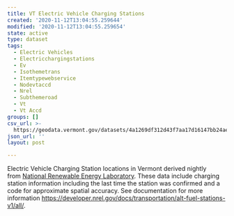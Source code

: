 ```yaml
---
title: VT Electric Vehicle Charging Stations
created: '2020-11-12T13:04:55.259644'
modified: '2020-11-12T13:04:55.259654'
state: active
type: dataset
tags:
  - Electric Vehicles
  - Electricchargingstations
  - Ev
  - Isothemetrans
  - Itemtypewebservice
  - Nodevtaccd
  - Nrel
  - Subthemeroad
  - Vt
  - Vt Accd
groups: []
csv_url: >-
  https://geodata.vermont.gov/datasets/4a1269df312d43f7aa17d16147bb24ae_22.csv?outSR=%7B%22latestWkid%22%3A3857%2C%22wkid%22%3A102100%7D
json_url: ''
layout: post

---
```

Electric Vehicle Charging Station locations in Vermont derived nightly from <a href='https://www.nrel.gov/' target='_blank'>National Renewable Energy Laboratory</a>. These data include charging station information including the last time the station was confirmed and a code for approximate spatial accuracy. See documentation for more information <a href='https://developer.nrel.gov/docs/transportation/alt-fuel-stations-v1/all/' style='color: rgb(0, 121, 193); text-decoration-line: none; font-family: &quot;Avenir Next W01&quot;, &quot;Avenir Next W00&quot;, &quot;Avenir Next&quot;, Avenir, &quot;Helvetica Neue&quot;, sans-serif;' target='_blank'>https://developer.nrel.gov/docs/transportation/alt-fuel-stations-v1/all/</a>.
